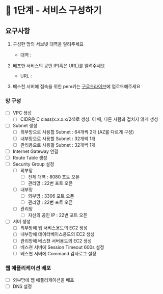 # 🚀 1단계 - 서비스 구성하기

## 요구사항

1. 구성한 망의 서브넷 대역을 알려주세요
   - 대역 :

2. 배포한 서비스의 공인 IP(혹은 URL)를 알려주세요
   - URL :

3. 베스천 서버에 접속을 위한 pem키는 [구글드라이브](https://drive.google.com/drive/folders/1dZiCUwNeH1LMglp8dyTqqsL1b2yBnzd1?usp=sharing)에 업로드해주세요

### 망 구성

- [ ] VPC 생성
  - [ ] CIDR은 C class(x.x.x.x/24)로 생성. 이 때, 다른 사람과 겹치지 않게 생성
- [ ] Subnet 생성
  - [ ] 외부망으로 사용할 Subnet : 64개씩 2개 (AZ를 다르게 구성)
  - [ ] 내부망으로 사용할 Subnet : 32개씩 1개
  - [ ] 관리용으로 사용할 Subnet : 32개씩 1개
- [ ] Internet Gateway 연결
- [ ] Route Table 생성
- [ ] Security Group 설정
  - [ ] 외부망
    - [ ] 전체 대역 : 8080 포트 오픈
    - [ ] 관리망 : 22번 포트 오픈
  - [ ] 내부망
    - [ ] 외부망 : 3306 포트 오픈
    - [ ] 관리망 : 22번 포트 오픈
  - [ ] 관리망
    - [ ] 자신의 공인 IP : 22번 포트 오픈
- [ ] 서버 생성
  - [ ] 외부망에 웹 서비스용도의 EC2 생성
  - [ ] 내부망에 데이터베이스용도의 EC2 생성
  - [ ] 관리망에 베스쳔 서버용도의 EC2 생성
  - [ ] 베스쳔 서버에 Session Timeout 600s 설정
  - [ ] 베스쳔 서버에 Command 감사로그 설정

### 웹 애플리케이션 배포

- [ ] 외부망에 웹 애플리케이션을 배포
- [ ] DNS 설정
